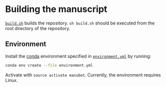 # Building the manuscript

[`build.sh`](build.sh) builds the repository.
`sh build.sh` should be executed from the root directory of the repository.

## Environment

Install the [conda](https://conda.io) environment specified in [`environment.yml`](environment.yml) by running:

```sh
conda env create --file environment.yml
```

Activate with `source activate manubot`.
Currently, the environment requires Linux.
